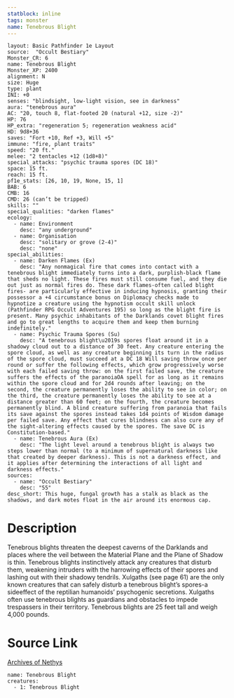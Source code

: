 ```yaml
---
statblock: inline
tags: monster
name: Tenebrous Blight
---
```

```statblock
layout: Basic Pathfinder 1e Layout
source:  "Occult Bestiary"
Monster_CR: 6
name: Tenebrous Blight
Monster_XP: 2400
alignment: N
size: Huge
type: plant
INI: +0
senses: "blindsight, low-light vision, see in darkness"
aura: "tenebrous aura"
AC: "20, touch 8, flat-footed 20 (natural +12, size -2)"
HP: 76
HP_extra: "regeneration 5; regeneration weakness acid"
HD: 9d8+36
saves: "Fort +10, Ref +3, Will +5"
immune: "fire, plant traits"
speed: "20 ft."
melee: "2 tentacles +12 (1d8+8)"
special_attacks: "psychic trauma spores (DC 18)"
space: 15 ft.
reach: 15 ft.
pf1e_stats: [26, 10, 19, None, 15, 1]
BAB: 6
CMB: 16
CMD: 26 (can’t be tripped)
skills: ""
special_qualities: "darken flames"
ecology:
  - name: Environment
    desc: "any underground"
  - name: Organisation
    desc: "solitary or grove (2-4)"
    desc: "none"
special_abilities:
  - name: Darken Flames (Ex)
    desc: "Any nonmagical fire that comes into contact with a tenebrous blight immediately turns into a dark, purplish-black flame that sheds no light. These fires must still consume fuel, and they die out just as normal fires do. These dark flames-often called blight fires- are particularly effective in inducing hypnosis, granting their possessor a +4 circumstance bonus on Diplomacy checks made to hypnotize a creature using the hypnotism occult skill unlock (Pathfinder RPG Occult Adventures 195) so long as the blight fire is present. Many psychic inhabitants of the Darklands covet blight fires and go to great lengths to acquire them and keep them burning indefinitely."
  - name: Psychic Trauma Spores (Su)
    desc: "A tenebrous blight\u2019s spores float around it in a shadowy cloud out to a distance of 30 feet. Any creature entering the spore cloud, as well as any creature beginning its turn in the radius of the spore cloud, must succeed at a DC 18 Will saving throw once per round or suffer the following effects, which grow progressively worse with each failed saving throw: on the first failed save, the creature suffers the effects of the paranoiaOA spell for as long as it remains within the spore cloud and for 2d4 rounds after leaving; on the second, the creature permanently loses the ability to see in color; on the third, the creature permanently loses the ability to see at a distance greater than 60 feet; on the fourth, the creature becomes permanently blind. A blind creature suffering from paranoia that fails its save against the spores instead takes 1d4 points of Wisdom damage per failed save. Any effect that cures blindness can also cure any of the sight-altering effects caused by the spores. The save DC is Constitution-based."
  - name: Tenebrous Aura (Ex)
    desc: "The light level around a tenebrous blight is always two steps lower than normal (to a minimum of supernatural darkness like that created by deeper darkness). This is not a darkness effect, and it applies after determining the interactions of all light and darkness effects."
sources:
  - name: "Occult Bestiary"
    desc: "55"
desc_short: This huge, fungal growth has a stalk as black as the shadows, and dark motes float in the air around its enormous cap.
```
# Description
Tenebrous blights threaten the deepest caverns of the Darklands and places where the veil between the Material Plane and the Plane of Shadow is thin. Tenebrous blights instinctively attack any creatures that disturb them, weakening intruders with the harrowing effects of their spores and lashing out with their shadowy tendrils. Xulgaths (see page 61) are the only known creatures that can safely disturb a tenebrous blight’s spores-a sideeffect of the reptilian humanoids’ psychogenic secretions. Xulgaths often use tenebrous blights as guardians and obstacles to impede trespassers in their territory. Tenebrous blights are 25 feet tall and weigh 4,000 pounds.
# Source Link
[Archives of Nethys](https://aonprd.com/MonsterDisplay.aspx?ItemName=Tenebrous%20Blight)
```encounter-table
name: Tenebrous Blight
creatures:
  - 1: Tenebrous Blight
```
